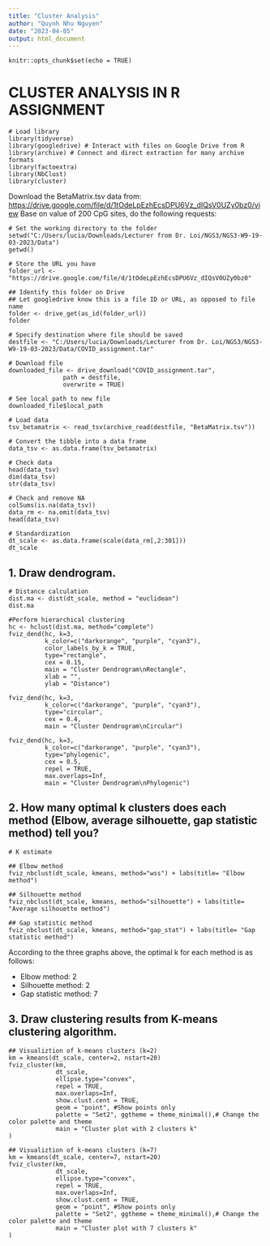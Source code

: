 ```yaml
---
title: "Cluster Analysis"
author: "Quynh Nhu Nguyen"
date: "2023-04-05"
output: html_document
---
```


```{r setup, include=FALSE}
knitr::opts_chunk$set(echo = TRUE)
```

# **CLUSTER ANALYSIS IN R ASSIGNMENT**

```{r}
# Load library 
library(tidyverse)
library(googledrive) # Interact with files on Google Drive from R
library(archive) # Connect and direct extraction for many archive formats
library(factoextra)
library(NbClust)
library(cluster)
```

Download the BetaMatrix.tsv data from: https://drive.google.com/file/d/1tOdeLpEzhEcsDPU6Vz_dIQsV0UZy0bz0/view Base on value of 200 CpG sites, do the following requests:

```{r}
# Set the working directory to the folder
setwd("C:/Users/lucia/Downloads/Lecturer from Dr. Loi/NGS3/NGS3-W9-19-03-2023/Data")
getwd()
```

```{r}
# Store the URL you have
folder_url <- "https://drive.google.com/file/d/1tOdeLpEzhEcsDPU6Vz_dIQsV0UZy0bz0"

## Identify this folder on Drive
## Let googledrive know this is a file ID or URL, as opposed to file name
folder <- drive_get(as_id(folder_url))
folder
```

```{r}
# Specify destination where file should be saved
destfile <- "C:/Users/lucia/Downloads/Lecturer from Dr. Loi/NGS3/NGS3-W9-19-03-2023/Data/COVID_assignment.tar"

# Download file
downloaded_file <- drive_download("COVID_assignment.tar", 
               path = destfile,
               overwrite = TRUE)

# See local path to new file
downloaded_file$local_path
```

```{r}
# Load data 
tsv_betamatrix <- read_tsv(archive_read(destfile, "BetaMatrix.tsv")) 

# Convert the tibble into a data frame
data_tsv <- as.data.frame(tsv_betamatrix)

# Check data
head(data_tsv)
dim(data_tsv)
str(data_tsv)
```

```{r}
# Check and remove NA 
colSums(is.na(data_tsv))
data_rm <- na.omit(data_tsv)
head(data_tsv)
```

```{r}
# Standardization
dt_scale <- as.data.frame(scale(data_rm[,2:301]))
dt_scale
```

## 1. Draw dendrogram.

```{r}
# Distance calculation
dist.ma <- dist(dt_scale, method = "euclidean")
dist.ma
```

```{r}
#Perform hierarchical clustering
hc <- hclust(dist.ma, method="complete")
fviz_dend(hc, k=3,
          k_color=c("darkorange", "purple", "cyan3"),
          color_labels_by_k = TRUE,
          type="rectangle",
          cex = 0.15,
          main = "Cluster Dendrogram\nRectangle",
          xlab = "",
          ylab = "Distance")

fviz_dend(hc, k=3,
          k_color=c("darkorange", "purple", "cyan3"),
          type="circular",
          cex = 0.4,
          main = "Cluster Dendrogram\nCircular")

fviz_dend(hc, k=3,
          k_color=c("darkorange", "purple", "cyan3"),
          type="phylogenic",
          cex = 0.5,
          repel = TRUE,
          max.overlaps=Inf,
          main = "Cluster Dendrogram\nPhylogenic")
```

## 2. How many optimal k clusters does each method (Elbow, average silhouette, gap statistic method) tell you?

```{r}
# K estimate

## Elbow method
fviz_nbclust(dt_scale, kmeans, method="wss") + labs(title= "Elbow method")

## Silhouette method
fviz_nbclust(dt_scale, kmeans, method="silhouette") + labs(title= "Average silhouette method")

## Gap statistic method
fviz_nbclust(dt_scale, kmeans, method="gap_stat") + labs(title= "Gap statistic method")
```

According to the three graphs above, the optimal k for each method is as follows: 
- Elbow method: 2 
- Silhouette method: 2 
- Gap statistic method: 7

## 3. Draw clustering results from K-means clustering algorithm.

```{r}
## Visualiztion of k-means clusters (k=2)
km = kmeans(dt_scale, center=2, nstart=20)
fviz_cluster(km,
             dt_scale,
             ellipse.type="convex",
             repel = TRUE,
             max.overlaps=Inf,
             show.clust.cent = TRUE,
             geom = "point", #Show points only
             palette = "Set2", ggtheme = theme_minimal(),# Change the color palette and theme
             main = "Cluster plot with 2 clusters k"
)
```

```{r}
## Visualiztion of k-means clusters (k=7)
km = kmeans(dt_scale, center=7, nstart=20)
fviz_cluster(km,
             dt_scale,
             ellipse.type="convex",
             repel = TRUE,
             max.overlaps=Inf,
             show.clust.cent = TRUE,
             geom = "point", #Show points only
             palette = "Set2", ggtheme = theme_minimal(),# Change the color palette and theme
             main = "Cluster plot with 7 clusters k"
)
```
